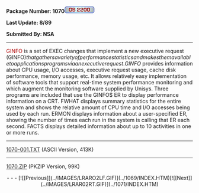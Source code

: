 <x-sas-window top="162" bottom="768" left="24" right="554">



<b>Package Number: 1070</b>![](../IMAGES/OS2200.JPG)


<b>Last Update: 8/89</b>


<b>Submitted By: NSA</b>


&#10;
- - -
<font color="#AF0000">GINFO</font> is a set of EXEC changes that
implement a new executive request (GINFO$) that gathers a variety of
performance statistics and makes them available to applications
programs via an executive request. GINFO$ provides information about
CPU usage, I/O accesses, executive request usage, cache disk
performance, memory usage, etc. It allows relatively easy
implementation of software tools that support real-time system
performance monitoring and which augment the monitoring software
supplied by Unisys. Three programs are included that use the GINFO$
ER to display performance information on a CRT. FWHAT displays
summary statistics for the entire system and shows the relative
amount of CPU time and I/O accesses being used by each run. ERMON
displays information about a user-specified ER, showing the number of
times each run in the system is calling that ER each second. FACTS
displays detailed information about up to 10 activities in one or
more runs.


&#10;
- - -
[1070-001.TXT](1070-001.TXT)
(ASCII Version, 413K)


&#10;
- - -
[1070.ZIP](1070.ZIP)
(PKZIP Version, 99K)

<center>
- - -
[![[Previous]](../IMAGES/LRARO2LF.GIF)](../1069/INDEX.HTM)[![[Next]](../IMAGES/LRAR02RT.GIF)](../1071/INDEX.HTM)
</center>


</x-sas-window>